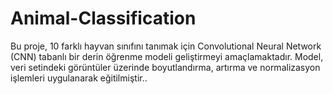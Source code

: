 # Animal-Classification
Bu proje, 10 farklı hayvan sınıfını tanımak için Convolutional Neural Network (CNN) tabanlı bir derin öğrenme modeli geliştirmeyi amaçlamaktadır. Model, veri setindeki görüntüler üzerinde boyutlandırma, artırma ve normalizasyon işlemleri uygulanarak eğitilmiştir..
